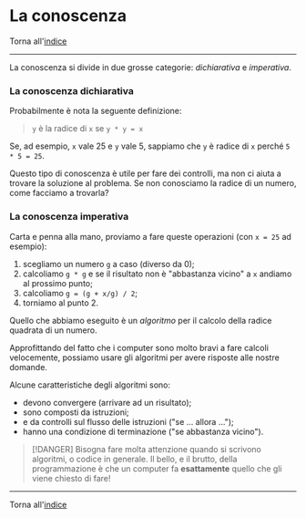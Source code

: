 # La conoscenza

Torna all'[indice](../toc.md)

---

La conoscenza si divide in due grosse categorie: _dichiarativa_ e _imperativa_.

### La conoscenza dichiarativa

Probabilmente è nota la seguente definizione:

> `y` è la radice di `x` se `y * y = x`

Se, ad esempio, `x` vale 25 e `y` vale 5, sappiamo che `y` è radice di `x` perché `5 * 5 = 25`.

Questo tipo di conoscenza è utile per fare dei controlli, ma non ci aiuta a trovare la soluzione al problema. Se non conosciamo la radice di un numero, come facciamo a trovarla?

### La conoscenza imperativa

Carta e penna alla mano, proviamo a fare queste operazioni (con `x = 25` ad esempio):

1. scegliamo un numero `g` a caso (diverso da 0);
1. calcoliamo `g * g` e se il risultato non è "abbastanza vicino" a `x` andiamo al prossimo punto;
1. calcoliamo `g = (g + x/g) / 2`;
1. torniamo al punto 2.

Quello che abbiamo eseguito è un _algoritmo_ per il calcolo della radice quadrata di un numero.

Approfittando del fatto che i computer sono molto bravi a fare calcoli velocemente, possiamo usare gli algoritmi per avere risposte alle nostre domande.

Alcune caratteristiche degli algoritmi sono:

- devono convergere (arrivare ad un risultato);
- sono composti da istruzioni;
- e da controlli sul flusso delle istruzioni ("se ... allora ...");
- hanno una condizione di terminazione ("se abbastanza vicino").

> [!DANGER]
> Bisogna fare molta attenzione quando si scrivono algoritmi, o codice in generale. Il bello, e il brutto, della programmazione è che un computer fa **esattamente** quello che gli viene chiesto di fare!

---

Torna all'[indice](../toc.md)
